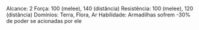 Alcance: 2
Força: 100 (melee), 140 (distância)
Resistência: 100 (melee), 120 (distância)
Domínios: Terra, Flora, Ar 
Habilidade: Armadilhas sofrem -30% de poder se acionadas por ele
